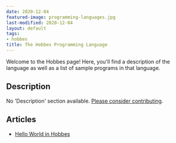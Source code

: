 ```yaml
---
date: 2020-12-04
featured-image: programming-languages.jpg
last-modified: 2020-12-04
layout: default
tags:
- hobbes
title: The Hobbes Programming Language
---
```


Welcome to the Hobbes page! Here, you'll find a description of the language as well as a list of sample programs in that language.

## Description

No 'Description' section available. [Please consider contributing](https://github.com/TheRenegadeCoder/sample-programs-website).

## Articles

- [Hello World in Hobbes](https://sampleprograms.io/projects/hello-world/hobbes)